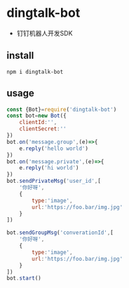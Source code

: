 # dingtalk-bot
- 钉钉机器人开发SDK
## install
```shell
npm i dingtalk-bot
```
## usage
```javascript
const {Bot}=require('dingtalk-bot')
const bot=new Bot({
    clientId:'',
    clientSecret:''
})
bot.on('message.group',(e)=>{
	e.reply('hello world')
})
bot.on('message.private',(e)=>{
	e.reply('hi world')
})
bot.sendPrivateMsg('user_id',[
	'你好呀',
	{
		type:'image',
        url:'https://foo.bar/img.jpg'
    }
])

bot.sendGroupMsg('converationId',[
	'你好呀',
	{
		type:'image',
		url:'https://foo.bar/img.jpg'
	}
])
bot.start()
```
